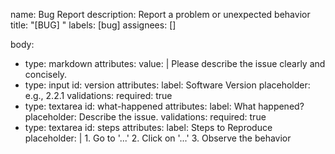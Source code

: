 name: Bug Report
description: Report a problem or unexpected behavior
title: "[BUG] "
labels: [bug]
assignees: []

body:
  - type: markdown
    attributes:
      value: |
        Please describe the issue clearly and concisely.
  - type: input
    id: version
    attributes:
      label: Software Version
      placeholder: e.g., 2.2.1
    validations:
      required: true
  - type: textarea
    id: what-happened
    attributes:
      label: What happened?
      placeholder: Describe the issue.
    validations:
      required: true
  - type: textarea
    id: steps
    attributes:
      label: Steps to Reproduce
      placeholder: |
        1. Go to '...'
        2. Click on '...'
        3. Observe the behavior
